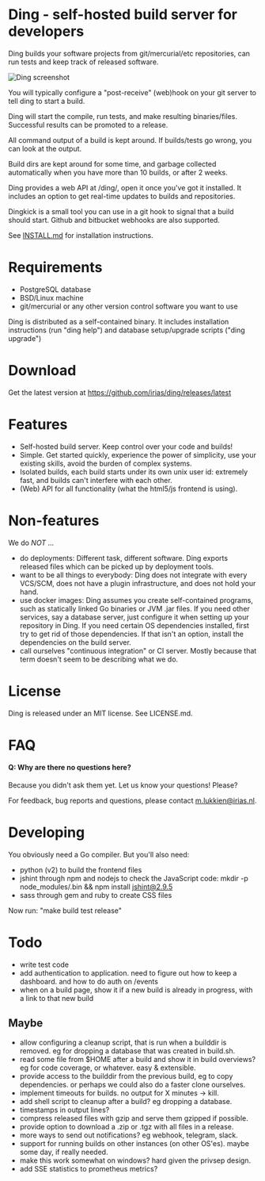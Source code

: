 # Ding - self-hosted build server for developers

Ding builds your software projects from git/mercurial/etc repositories,
can run tests and keep track of released software.


![Ding screenshot](https://www.irias.nl/static/i/w1776-ding-screenshot-index.jpg)


You will typically configure a "post-receive" (web)hook on your git
server to tell ding to start a build.

Ding will start the compile, run tests, and make resulting
binaries/files.  Successful results can be promoted to a release.

All command output of a build is kept around. If builds/tests go
wrong, you can look at the output.

Build dirs are kept around for some time, and garbage collected
automatically when you have more than 10 builds, or after 2 weeks.

Ding provides a web API at /ding/, open it once you've got it
installed. It includes an option to get real-time updates to builds
and repositories.

Dingkick is a small tool you can use in a git hook to signal that a build
should start. Github and bitbucket webhooks are also supported.

See [INSTALL.md](INSTALL.md) for installation instructions.


# Requirements

- PostgreSQL database
- BSD/Linux machine
- git/mercurial or any other version control software you want to use

Ding is distributed as a self-contained binary. It includes
installation instructions (run "ding help") and database setup/upgrade
scripts ("ding upgrade")


# Download

Get the latest version at https://github.com/irias/ding/releases/latest


# Features

- Self-hosted build server. Keep control over your code and builds!
- Simple. Get started quickly, experience the power of simplicity,
use your existing skills, avoid the burden of complex systems.
- Isolated builds, each build starts under its own unix user id:
extremely fast, and builds can't interfere with each other.
- (Web) API for all functionality (what the html5/js frontend is using).


# Non-features

We do _NOT_ ...

- do deployments: Different task, different software. Ding exports
released files which can be picked up by deployment tools.
- want to be all things to everybody: Ding does not integrate with
every VCS/SCM, does not have a plugin infrastructure, and does not
hold your hand.
- use docker images: Ding assumes you create self-contained programs,
such as statically linked Go binaries or JVM .jar files. If you
need other services, say a database server, just configure it when
setting up your repository in Ding. If you need certain OS dependencies
installed, first try to get rid of those dependencies. If that isn't
an option, install the dependencies on the build server.
- call ourselves "continuous integration" or CI server. Mostly
because that term doesn't seem to be describing what we do.


# License

Ding is released under an MIT license. See LICENSE.md.


# FAQ

#### Q: Why are there no questions here?
Because you didn't ask them yet. Let us know your questions! Please?


For feedback, bug reports and questions, please contact m.lukkien@irias.nl.


# Developing

You obviously need a Go compiler.
But you'll also need:
- python (v2) to build the frontend files
- jshint through npm and nodejs to check the JavaScript code: mkdir -p node_modules/.bin && npm install jshint@2.9.5
- sass through gem and ruby to create CSS files

Now run: "make build test release"


# Todo

- write test code
- add authentication to application. need to figure out how to keep a dashboard. and how to do auth on /events
- when on a build page, show it if a new build is already in progress, with a link to that new build

## Maybe
- allow configuring a cleanup script, that is run when a builddir is removed. eg for dropping a database that was created in build.sh.
- read some file from $HOME after a build and show it in build overviews? eg for code coverage, or whatever. easy & extensible.
- provide access to the builddir from the previous build, eg to copy dependencies. or perhaps we could also do a faster clone ourselves.
- implement timeouts for builds.  no output for X minutes -> kill.
- add shell script to cleanup after a build? eg dropping a database.
- timestamps in output lines?
- compress released files with gzip and serve them gzipped if possible.
- provide option to download a .zip or .tgz with all files in a release.
- more ways to send out notifications? eg webhook, telegram, slack.
- support for running builds on other instances (on other OS'es). maybe some day, if really needed.
- make this work somewhat on windows? hard given the privsep design.
- add SSE statistics to prometheus metrics?

